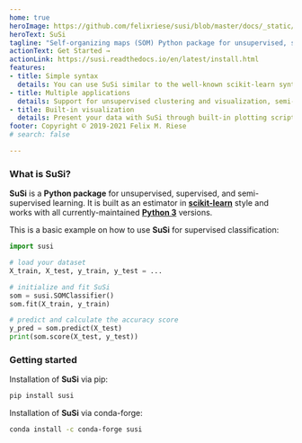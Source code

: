 ```yaml
---
home: true
heroImage: https://github.com/felixriese/susi/blob/master/docs/_static/susi_logo.png?raw=true
heroText: SuSi
tagline: "Self-organizing maps (SOM) Python package for unsupervised, supervised and semi-supervised learning"
actionText: Get Started →
actionLink: https://susi.readthedocs.io/en/latest/install.html
features:
- title: Simple syntax
  details: You can use SuSi similar to the well-known scikit-learn syntax, e.g., fit(), predict(), transform().
- title: Multiple applications
  details: Support for unsupervised clustering and visualization, semi-supervised and supervised classification and regression.
- title: Built-in visualization
  details: Present your data with SuSi through built-in plotting scripts and example notebooks.
footer: Copyright © 2019-2021 Felix M. Riese
# search: false

---
```


### What is SuSi?

**SuSi** is a **Python package** for unsupervised, supervised, and semi-supervised learning. It is built as an estimator in [**scikit-learn**](https://scikit-learn.org) style and works with all currently-maintained [**Python 3**](https://python.org) versions.


This is a basic example on how to use **SuSi** for supervised classification:

```python
import susi

# load your dataset
X_train, X_test, y_train, y_test = ...

# initialize and fit SuSi
som = susi.SOMClassifier()
som.fit(X_train, y_train)

# predict and calculate the accuracy score
y_pred = som.predict(X_test)
print(som.score(X_test, y_test))
```

### Getting started

Installation of **SuSi** via pip:

```bash
pip install susi
```

Installation of **SuSi** via conda-forge:

```bash
conda install -c conda-forge susi
```
